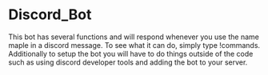 # Discord_Bot
This bot has several functions and will respond whenever you use the name maple in a discord message. To see what it can do, simply type !commands.
Additionally to setup the bot you will have to do things outside of the code such as using discord developer tools and adding the bot to your server.
